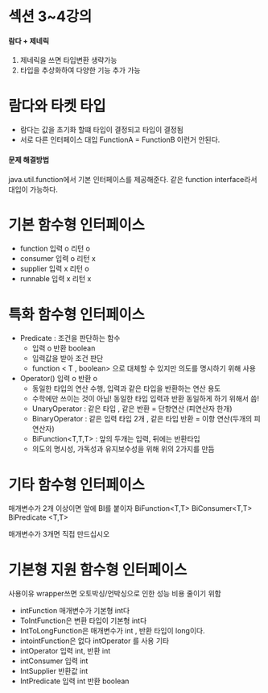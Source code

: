 # 섹션 3~4강의

#### 람다 + 제네릭
1. 제네릭을 쓰면 타입변환 생략가능
2. 타입을 추상화하여 다양한 기능 추가 가능


# 람다와 타켓 타입
- 람다는 값을 초기화 할떄 타입이 결정되고 타입이 결정됨
- 서로 다른 인터페이스 대입
FunctionA = FunctionB 이런거 안된다.


#### 문제 해결방법
java.util.function에서 기본 인터페이스를 제공해준다.
같은 function interface라서 대입이 가능하다.

# 기본 함수형 인터페이스
- function 입력 o 리턴 o
- consumer 입력 o 리턴 x
- supplier 입력 x 리턴 o
- runnable 입력 x 리턴 x

# 특화 함수형 인터페이스
- Predicate : 조건을 판단하는 함수
  - 입력 o 반환 boolean
  - 입력값을 받아 조건 판단
  - function < T , boolean> 으로 대체할 수 있지만 의도를 명시하기 위해 사용
- Operator()   입력 o  반환 o
  - 동일한 타입의 연산 수행, 입력과 같은 타입을 반환하는 연산 용도
  - 수학에만 쓰이는 것이 아님! 동일한 타입 입력과 반환 동일하게 하기 위해서 씀!
  - UnaryOperator<T> : 같은 타입 , 같은 반환 = 단항연산 (피연산자 한개)
  - BinaryOperator<T> : 같은 입력 타입 2개 , 같은 타입 반환 = 이항 연산(두개의 피연산자)
  - BiFunction<T,T,T> : 앞의 두개는 입력, 뒤에는 반환타입 
  - 의도의 명시성, 가독성과 유지보수성을 위해 위의 2가지를 만듬


# 기타 함수형 인터페이스
매개변수가 2개 이상이면 앞에 BI를 붙이자
BiFunction<T,T>
BiConsumer<T,T>
BiPredicate <T,T>

매개변수가 3개면 직접 만드십시오

# 기본형 지원 함수형 인터페이스

사용이유
wrapper쓰면 오토박싱/언박싱으로 인한 성능 비용 줄이기 위함
- intFunction 매개변수가 기본형 int다
- ToIntFunction은 변환 타입이 기본형 int다
- IntToLongFunction은 매개변수가 int , 반환 타입이 long이다.
- intointFunction은 없다 intOperator 를 사용
기타
- intOperator 입력 int, 반환 int
- intConsumer 입력 int
- IntSupplier 반환값 int
- IntPredicate 입력 int 반환 boolean

